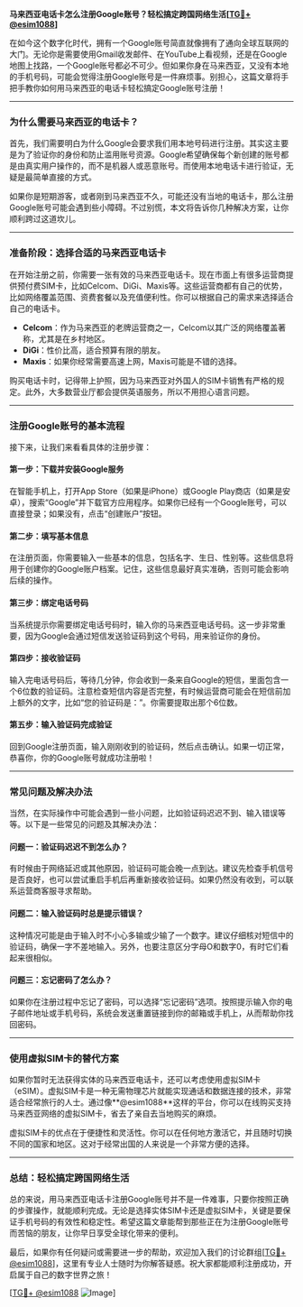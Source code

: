 **马来西亚电话卡怎么注册Google账号？轻松搞定跨国网络生活[[TG💪+ @esim1088](https://t.me/s/esim1088)]**

在如今这个数字化时代，拥有一个Google账号简直就像拥有了通向全球互联网的大门。无论你是需要使用Gmail收发邮件、在YouTube上看视频，还是在Google地图上找路，一个Google账号都必不可少。但如果你身在马来西亚，又没有本地的手机号码，可能会觉得注册Google账号是一件麻烦事。别担心，这篇文章将手把手教你如何用马来西亚的电话卡轻松搞定Google账号注册！

---

### **为什么需要马来西亚的电话卡？**

首先，我们需要明白为什么Google会要求我们用本地号码进行注册。其实这主要是为了验证你的身份和防止滥用账号资源。Google希望确保每个新创建的账号都是由真实用户操作的，而不是机器人或恶意账号。而使用本地电话卡进行验证，无疑是最简单直接的方式。

如果你是短期游客，或者刚到马来西亚不久，可能还没有当地的电话卡，那么注册Google账号可能会遇到些小障碍。不过别慌，本文将告诉你几种解决方案，让你顺利跨过这道坎儿。

---

### **准备阶段：选择合适的马来西亚电话卡**

在开始注册之前，你需要一张有效的马来西亚电话卡。现在市面上有很多运营商提供预付费SIM卡，比如Celcom、DiGi、Maxis等。这些运营商都有自己的优势，比如网络覆盖范围、资费套餐以及充值便利性。你可以根据自己的需求来选择适合自己的电话卡。

- **Celcom**：作为马来西亚的老牌运营商之一，Celcom以其广泛的网络覆盖著称，尤其是在乡村地区。
- **DiGi**：性价比高，适合预算有限的朋友。
- **Maxis**：如果你经常需要高速上网，Maxis可能是不错的选择。

购买电话卡时，记得带上护照，因为马来西亚对外国人的SIM卡销售有严格的规定。此外，大多数营业厅都会提供英语服务，所以不用担心语言问题。

---

### **注册Google账号的基本流程**

接下来，让我们来看看具体的注册步骤：

#### **第一步：下载并安装Google服务**

在智能手机上，打开App Store（如果是iPhone）或Google Play商店（如果是安卓），搜索“Google”并下载官方应用程序。如果你已经有一个Google账号，可以直接登录；如果没有，点击“创建账户”按钮。

#### **第二步：填写基本信息**

在注册页面，你需要输入一些基本的信息，包括名字、生日、性别等。这些信息将用于创建你的Google账户档案。记住，这些信息最好真实准确，否则可能会影响后续的操作。

#### **第三步：绑定电话号码**

当系统提示你需要绑定电话号码时，输入你的马来西亚电话号码。这一步非常重要，因为Google会通过短信发送验证码到这个号码，用来验证你的身份。

#### **第四步：接收验证码**

输入完电话号码后，等待几分钟，你会收到一条来自Google的短信，里面包含一个6位数的验证码。注意检查短信内容是否完整，有时候运营商可能会在短信前加上额外的文字，比如“您的验证码是：”。你需要提取出那个6位数。

#### **第五步：输入验证码完成验证**

回到Google注册页面，输入刚刚收到的验证码，然后点击确认。如果一切正常，恭喜你，你的Google账号就成功注册啦！

---

### **常见问题及解决办法**

当然，在实际操作中可能会遇到一些小问题，比如验证码迟迟不到、输入错误等等。以下是一些常见的问题及其解决办法：

#### **问题一：验证码迟迟不到怎么办？**

有时候由于网络延迟或其他原因，验证码可能会晚一点到达。建议先检查手机信号是否良好，也可以尝试重启手机后再重新接收验证码。如果仍然没有收到，可以联系运营商客服寻求帮助。

#### **问题二：输入验证码时总是提示错误？**

这种情况可能是由于输入时不小心多输或少输了一个数字。建议仔细核对短信中的验证码，确保一字不差地输入。另外，也要注意区分字母O和数字0，有时它们看起来很相似。

#### **问题三：忘记密码了怎么办？**

如果你在注册过程中忘记了密码，可以选择“忘记密码”选项。按照提示输入你的电子邮件地址或手机号码，系统会发送重置链接到你的邮箱或手机上，从而帮助你找回密码。

---

### **使用虚拟SIM卡的替代方案**

如果你暂时无法获得实体的马来西亚电话卡，还可以考虑使用虚拟SIM卡（eSIM）。虚拟SIM卡是一种无需物理芯片就能实现通话和数据连接的技术，非常适合经常旅行的人士。通过像**@esim1088**这样的平台，你可以在线购买支持马来西亚网络的虚拟SIM卡，省去了亲自去当地购买的麻烦。

虚拟SIM卡的优点在于便捷性和灵活性。你可以在任何地方激活它，并且随时切换不同的国家和地区。这对于经常出国的人来说是一个非常方便的选择。

---

### **总结：轻松搞定跨国网络生活**

总的来说，用马来西亚电话卡注册Google账号并不是一件难事，只要你按照正确的步骤操作，就能顺利完成。无论是选择实体SIM卡还是虚拟SIM卡，关键是要保证手机号码的有效性和稳定性。希望这篇文章能帮到那些正在为注册Google账号而苦恼的朋友，让你早日享受全球化带来的便利。

最后，如果你有任何疑问或需要进一步的帮助，欢迎加入我们的讨论群组[[TG💪+ @esim1088](https://t.me/s/esim1088)]，这里有专业人士随时为你解答疑惑。祝大家都能顺利注册成功，开启属于自己的数字世界之旅！

[[TG💪+ @esim1088](https://t.me/s/esim1088) ![Image](https://i.postimg.cc/4NQfJmqS/Snipaste-2025-05-13-00-14-12.png)]